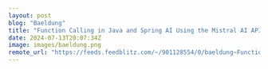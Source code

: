 ```yaml
---
layout: post
blog: "Baeldung"
title: "Function Calling in Java and Spring AI Using the Mistral AI API"
date: 2024-07-13T20:07:34Z
image: images/baeldung.png
remote_url: "https://feeds.feedblitz.com/~/901128554/0/baeldung~Function-Calling-in-Java-and-Spring-AI-Using-the-Mistral-AI-API"
---
```

